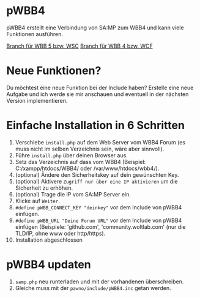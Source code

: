 # pWBB4
pWBB4 erstellt eine Verbindung von SA:MP zum WBB4 und kann viele Funktionen ausführen.

[Branch für WBB 5 bzw. WSC](https://github.com/derpierre65/pWBB4/tree/wsc)
[Branch für WBB 4 bzw. WCF](https://github.com/derpierre65/pWBB4/tree/master)

# Neue Funktionen?

Du möchtest eine neue Funktion bei der Include haben?
Erstelle eine neue Aufgabe und ich werde sie mir anschauen und eventuell in der nächsten Version implementieren.

# Einfache Installation in 6 Schritten

1. Verschiebe `install.php` auf dem Web Server vom WBB4 Forum (es muss nicht im selben Verzeichnis sein, wäre aber sinnvoll).
2. Führe `install.php` über deinen Browser aus.
3. Setz das Verzeichnis auf dass vom WBB4 (Beispiel: C:/xampp/htdocs/WBB4/ oder /var/www/htdocs/wbb4/).
4. (optional) Ändere den Sicherheitskey auf dein gewünschten Key.
5. (optional) Aktivere `Zugriff nur über eine IP aktivieren` um die Sicherheit zu erhöhen.
6. (optional) Trage die IP vom SA:MP Server ein.
7. Klicke auf `Weiter`.
8. `#define pWBB_CONNECT_KEY "deinkey"` vor dem Include von pWBB4 einfügen.
9. `#define pWBB_URL "Deine Forum URL"` vor dem Include von pWBB4 einfügen (Beispiele: 'github.com', 'community.woltlab.com' (nur die TLD/IP, ohne www oder http/https).
10. Installation abgeschlossen

# pWBB4 updaten

1. `samp.php` neu runterladen und mit der vorhandenen überschreiben.
2. Gleiche muss mit der `pawno/include/pWBB4.inc` getan werden.